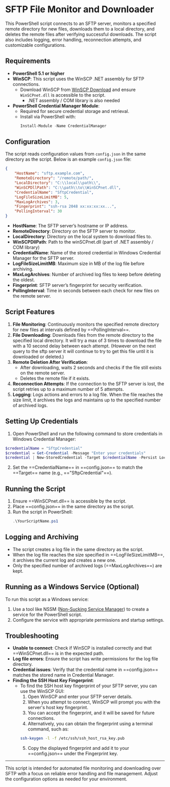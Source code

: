 # SFTP File Monitor and Downloader

This PowerShell script connects to an SFTP server, monitors a specified remote directory for new files, downloads them to a local directory, and deletes the remote files after verifying successful downloads. The script also includes logging, error handling, reconnection attempts, and customizable configurations.

## Requirements

- **PowerShell 5.1 or higher**
- **WinSCP**: This script uses the WinSCP .NET assembly for SFTP connections.
  - Download WinSCP from [WinSCP Download](https://winscp.net/eng/download.php) and ensure `WinSCPnet.dll` is accessible to the script.
    - .NET assembly / COM library is also needed
- **PowerShell Credential Manager Module**:
  - Required for secure credential storage and retrieval.
  - Install via PowerShell with:
    ```powershell
    Install-Module -Name CredentialManager
    ```
  
## Configuration

The script reads configuration values from `config.json` in the same directory as the script. Below is an example `config.json` file:

```json
{
    "HostName": "sftp.example.com",
    "RemoteDirectory": "/remote/path/",
    "LocalDirectory": "C:\\local\\path\\",
    "WinSCPDllPath": "C:\\path\\to\\WinSCPnet.dll",
    "CredentialName": "SftpCredential",
    "LogFileSizeLimitMB": 5,
    "MaxLogArchives": 3,
    "Fingerprint": "ssh-rsa 2048 xx:xx:xx:xx...",
    "PollingInterval": 30
}
```
- **HostName**: The SFTP server’s hostname or IP address.
- **RemoteDirectory**: Directory on the SFTP server to monitor.
- **LocalDirectory**: Directory on the local system to download files to.
- **WinSCPDllPath**: Path to the winSCPnet.dll (part of .NET assembly / COM library)
- **CredentialName**: Name of the stored credential in Windows Credential Manager for the SFTP server.
- **LogFileSizeLimitMB**: Maximum size in MB of the log file before archiving.
- **MaxLogArchives**: Number of archived log files to keep before deleting the oldest.
- **Fingerprint**: SFTP server’s fingerprint for security verification.
- **PollingInterval**: Time in seconds between each check for new files on the remote server.

## Script Features
1. **File Monitoring**: Continuously monitors the specified remote directory for new files at intervals defined by ==PollingInterval==.
2. **File Downloading**: Downloads files from the remote directory to the specified local directory. It will try a max of 3 times to download the file with a 10 second delay between each attempt. (However on the next query to the sftp server it will continue to try to get this file until it is downloaded or deleted.) 
3. **Remote Deletion After Verification**:
   - After downloading, waits 2 seconds and checks if the file still exists on the remote server.
   - Deletes the remote file if it exists.
4. **Reconnection Attempts**: If the connection to the SFTP server is lost, the script retries up to a maximum number of 5 attempts.
5. **Logging**: Logs actions and errors to a log file. When the file reaches the size limit, it archives the logs and maintains up to the specified number of archived logs.

## Setting Up Credentials
1. Open PowerShell and run the following command to store credentials in Windows Credential Manager:
  ```powershell
  $credentialName = "SftpCredential" 
  $credential = Get-Credential -Message "Enter your credentials"
  $credential | New-StoredCredential -Target $credentialName -Persist LocalMachine
  ```
2. Set the ==CredentialName== in ==config.json== to match the ==Target== name (e.g., =="SftpCredential"==).

## Running the Script
1. Ensure ==WinSCPnet.dll== is accessible by the script.
2. Place ==config.json== in the same directory as the script.
3. Run the script in PowerShell:
    ```powershell
    .\YourScriptName.ps1
    ```

## Logging and Archiving
- The script creates a log file in the same directory as the script.
- When the log file reaches the size specified in ==LogFileSizeLimitMB==, it archives the current log and creates a new one.
- Only the specified number of archived logs (==MaxLogArchives==) are kept.

## Running as a Windows Service (Optional)
To run this script as a Windows service:

1. Use a tool like NSSM ([Non-Sucking Service Manager](https://nssm.cc/)) to create a service for the PowerShell script.
2. Configure the service with appropriate permissions and startup settings.

## Troubleshooting
- **Unable to connect**: Check if WinSCP is installed correctly and that ==WinSCPnet.dll== is in the expected path.
- **Log file errors**: Ensure the script has write permissions for the log file directory.
- **Credential issues**: Verify that the credential name in ==config.json== matches the stored name in Credential Manager.
- **Finding the SSH Host Key Fingerprint**:
  - To find the SSH host key fingerprint of your SFTP server, you can use the WinSCP GUI:
    1. Open WinSCP and enter your SFTP server details.
    2. When you attempt to connect, WinSCP will prompt you with the server's host key fingerprint.
    3. You can accept the fingerprint, and it will be saved for future connections.
    4. Alternatively, you can obtain the fingerprint using a terminal command, such as:
      ```bash
      ssh-keygen -l -f /etc/ssh/ssh_host_rsa_key.pub

      ```
    5. Copy the displayed fingerprint and add it to your ==config.json== under the Fingerprint key.
---
This script is intended for automated file monitoring and downloading over SFTP with a focus on reliable error handling and file management. Adjust the configuration options as needed for your environment.
